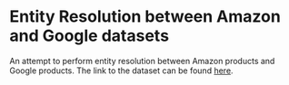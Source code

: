# Entity Resolution between Amazon and Google datasets

An attempt to perform entity resolution between Amazon products and Google products. The link to the dataset can be found [here](https://dbs.uni-leipzig.de/research/projects/object_matching/benchmark_datasets_for_entity_resolution).
